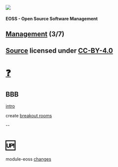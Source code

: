 [![](https://upload.wikimedia.org/wikipedia/commons/thumb/2/25/Berner_Fachhochschule_Logo_small.svg/128px-Berner_Fachhochschule_Logo_small.svg.png)](https://commons.wikimedia.org/wiki/File:Berner_Fachhochschule_Logo_small.svg)

#### EOSS - Open Source Software Management

## [Management](https://github.com/digital-sustainability/module-eoss-ospo101/tree/main/module3) (3/7)

[Source](https://github.com/digital-sustainability/module-eoss/tree/main/docs/content/03) licensed under [CC-BY-4.0](https://github.com/digital-sustainability/module-eoss/blob/main/LICENSE)
--
# [❓](https://etherpad.wikimedia.org/p/bfh-ch-module-eoss-hs23)

## BBB 

[intro](https://youtu.be/Aw3Ajuy3kyk)

create [breakout rooms](https://www.bigbluebutton-hosting.de/features/gruppenraeume-breakout-rooms/)

--
# 🆙

module-eoss [changes](https://github.com/digital-sustainability/module-eoss/compare/4ce673303ce2217476136c480e7e97c5d4d843c7...main)
